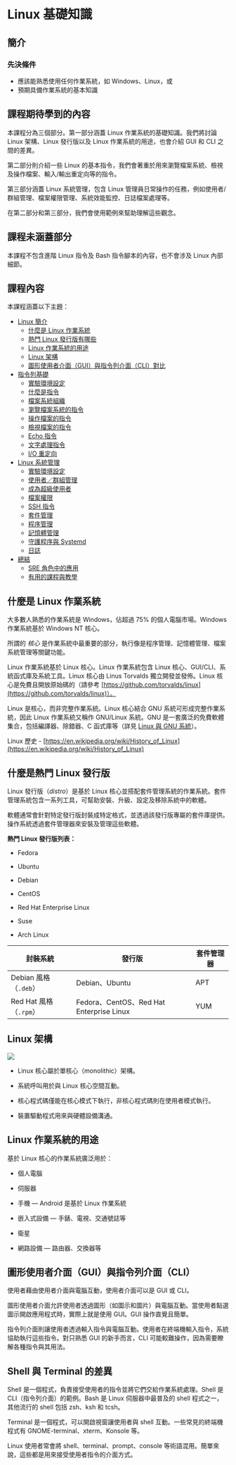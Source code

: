 # Linux 基礎知識

## 簡介  
### 先決條件

- 應該能熟悉使用任何作業系統，如 Windows、Linux，或  
- 預期具備作業系統的基本知識

## 課程期待學到的內容

本課程分為三個部分。第一部分涵蓋 Linux 作業系統的基礎知識。我們將討論 Linux 架構、Linux 發行版以及 Linux 作業系統的用途，也會介紹 GUI 和 CLI 之間的差異。

第二部分則介紹一些 Linux 的基本指令，我們會著重於用來瀏覽檔案系統、檢視及操作檔案、輸入/輸出重定向等的指令。

第三部分涵蓋 Linux 系統管理，包含 Linux 管理員日常操作的任務，例如使用者/群組管理、檔案權限管理、系統效能監控、日誌檔案處理等。

在第二部分和第三部分，我們會使用範例來幫助理解這些觀念。

## 課程未涵蓋部分

本課程不包含進階 Linux 指令及 Bash 指令腳本的內容，也不會涉及 Linux 內部細節。

## 課程內容

本課程涵蓋以下主題：

-  [Linux 簡介](https://dictcp.github.io/school-of-sre/level101/linux_basics/intro/)
    -  [什麼是 Linux 作業系統](https://dictcp.github.io/school-of-sre/level101/linux_basics/intro/#what-are-linux-operating-systems)
    -  [熱門 Linux 發行版有哪些](https://dictcp.github.io/school-of-sre/level101/linux_basics/intro/#what-are-popular-linux-distributions)
    -  [Linux 作業系統的用途](https://dictcp.github.io/school-of-sre/level101/linux_basics/intro/#uses-of-linux-operating-systems)
    -  [Linux 架構](https://dictcp.github.io/school-of-sre/level101/linux_basics/intro/#linux-architecture)
    -  [圖形使用者介面（GUI）與指令列介面（CLI）對比](https://dictcp.github.io/school-of-sre/level101/linux_basics/intro/#graphical-user-interface-gui-vs-command-line-interface-cli)
-  [指令列基礎](https://dictcp.github.io/school-of-sre/level101/linux_basics/command_line_basics/)
    -  [實驗環境設定](https://dictcp.github.io/school-of-sre/level101/linux_basics/command_line_basics/#lab-environment-setup)
    -  [什麼是指令](https://dictcp.github.io/school-of-sre/level101/linux_basics/command_line_basics/#what-is-a-command)
    -  [檔案系統組織](https://dictcp.github.io/school-of-sre/level101/linux_basics/command_line_basics/#file-system-organization)
    -  [瀏覽檔案系統的指令](https://dictcp.github.io/school-of-sre/level101/linux_basics/command_line_basics/#commands-for-navigating-the-file-system)
    -  [操作檔案的指令](https://dictcp.github.io/school-of-sre/level101/linux_basics/command_line_basics/#commands-for-manipulating-files)
    -  [檢視檔案的指令](https://dictcp.github.io/school-of-sre/level101/linux_basics/command_line_basics/#commands-for-viewing-files)
    -  [Echo 指令](https://dictcp.github.io/school-of-sre/level101/linux_basics/command_line_basics/#echo-command)
    -  [文字處理指令](https://dictcp.github.io/school-of-sre/level101/linux_basics/command_line_basics/#text-processing-commands)
    -  [I/O 重定向](https://dictcp.github.io/school-of-sre/level101/linux_basics/command_line_basics/#io-redirection)
-  [Linux 系統管理](https://dictcp.github.io/school-of-sre/level101/linux_basics/linux_server_administration/)
    -  [實驗環境設定](https://dictcp.github.io/school-of-sre/level101/linux_basics/linux_server_administration/#lab-environment-setup)
    -  [使用者／群組管理](https://dictcp.github.io/school-of-sre/level101/linux_basics/linux_server_administration/#usergroup-management)
    -  [成為超級使用者](https://dictcp.github.io/school-of-sre/level101/linux_basics/linux_server_administration/#becoming-a-superuser)
    -  [檔案權限](https://dictcp.github.io/school-of-sre/level101/linux_basics/linux_server_administration/#file-permissions)
    -  [SSH 指令](https://dictcp.github.io/school-of-sre/level101/linux_basics/linux_server_administration/#ssh-command)
    -  [套件管理](https://dictcp.github.io/school-of-sre/level101/linux_basics/linux_server_administration/#package-management)
    -  [程序管理](https://dictcp.github.io/school-of-sre/level101/linux_basics/linux_server_administration/#process-management)
    -  [記憶體管理](https://dictcp.github.io/school-of-sre/level101/linux_basics/linux_server_administration/#memory-management)
    -  [守護程序與 Systemd](https://dictcp.github.io/school-of-sre/level101/linux_basics/linux_server_administration/#daemons)
    -  [日誌](https://dictcp.github.io/school-of-sre/level101/linux_basics/linux_server_administration/#logs)
-  [總結](https://dictcp.github.io/school-of-sre/level101/linux_basics/conclusion)
    -  [SRE 角色中的應用](https://dictcp.github.io/school-of-sre/level101/linux_basics/conclusion/#applications-in-sre-role)
    -  [有用的課程與教學](https://dictcp.github.io/school-of-sre/level101/linux_basics/conclusion/#useful-courses-and-tutorials)

## 什麼是 Linux 作業系統

大多數人熟悉的作業系統是 Windows，佔超過 75% 的個人電腦市場。Windows 作業系統基於 Windows NT 核心。

所謂的 _核心_ 是作業系統中最重要的部分，執行像是程序管理、記憶體管理、檔案系統管理等關鍵功能。

Linux 作業系統基於 Linux 核心。Linux 作業系統包含 Linux 核心、GUI/CLI、系統函式庫及系統工具。Linux 核心由 Linus Torvalds 獨立開發並發佈。Linux 核心是免費且開放原始碼的（請參考 [https://github.com/torvalds/linux](https://github.com/torvalds/linux)）。

Linux 是核心，而非完整作業系統。Linux 核心結合 GNU 系統可形成完整作業系統，因此 Linux 作業系統又稱作 GNU/Linux 系統。GNU 是一套廣泛的免費軟體集合，包括編譯器、除錯器、C 函式庫等（詳見 [Linux 與 GNU 系統](https://www.gnu.org/gnu/linux-and-gnu.en.html)）。

Linux 歷史 - [https://en.wikipedia.org/wiki/History_of_Linux](https://en.wikipedia.org/wiki/History_of_Linux)

## 什麼是熱門 Linux 發行版

Linux 發行版（_distro_）是基於 Linux 核心並搭配套件管理系統的作業系統。套件管理系統包含一系列工具，可幫助安裝、升級、設定及移除系統中的軟體。

軟體通常會針對特定發行版封裝成特定格式，並透過該發行版專屬的套件庫提供。操作系統透過套件管理器來安裝及管理這些軟體。

**熱門 Linux 發行版列表：**

- Fedora

- Ubuntu

- Debian

- CentOS

- Red Hat Enterprise Linux

- Suse

- Arch Linux


| 封裝系統             | 發行版                                      | 套件管理器
| -------------------- | ------------------------------------------ | -----------------
| Debian 風格（`.deb`） | Debian、Ubuntu                            | APT
| Red Hat 風格（`.rpm`）| Fedora、CentOS、Red Hat Enterprise Linux | YUM

## Linux 架構

![](images/linux/commands/image25.png)

- Linux 核心屬於單核心（monolithic）架構。

- 系統呼叫用於與 Linux 核心空間互動。

- 核心程式碼僅能在核心模式下執行，非核心程式碼則在使用者模式執行。

- 裝置驅動程式用來與硬體設備溝通。

## Linux 作業系統的用途

基於 Linux 核心的作業系統廣泛用於：

- 個人電腦

- 伺服器

- 手機 — Android 是基於 Linux 作業系統

- 嵌入式設備 — 手錶、電視、交通號誌等

- 衛星

- 網路設備 — 路由器、交換器等

## 圖形使用者介面（GUI）與指令列介面（CLI）

使用者藉由使用者介面與電腦互動，使用者介面可以是 GUI 或 CLI。

圖形使用者介面允許使用者透過圖形（如圖示和圖片）與電腦互動。當使用者點選圖示開啟應用程式時，實際上就是使用 GUI。GUI 操作直覺且簡單。

指令列介面則讓使用者透過輸入指令與電腦互動。使用者在終端機輸入指令，系統協助執行這些指令。對只熟悉 GUI 的新手而言，CLI 可能較難操作，因為需要瞭解各種指令與其用法。

## Shell 與 Terminal 的差異

Shell 是一個程式，負責接受使用者的指令並將它們交給作業系統處理。Shell 是 CLI（指令列介面）的範例。Bash 是 Linux 伺服器中最普及的 shell 程式之一，其他流行的 shell 包括 zsh、ksh 和 tcsh。

Terminal 是一個程式，可以開啟視窗讓使用者與 shell 互動。一些常見的終端機程式有 GNOME-terminal、xterm、Konsole 等。

Linux 使用者常會將 shell、terminal、prompt、console 等術語混用。簡單來說，這些都是用來接受使用者指令的介面方式。
